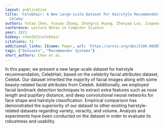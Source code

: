 ```yaml
---
layout: publication
title: 'Celebhair: A New Large-scale Dataset For Hairstyle Recommendation Based On
  Celeba'
authors: Yutao Chen, Yuxuan Zhang, Zhongrui Huang, Zhenyao Luo, Jinpeng Chen
conference: Lecture Notes in Computer Science
year: 2021
bibkey: chen2021celebhair
citations: 11
additional_links: [{name: Paper, url: 'https://arxiv.org/abs/2104.06885'}]
tags: ["Datasets", "Recommender Systems"]
short_authors: Chen et al.
---
```

In this paper, we present a new large-scale dataset for hairstyle
recommendation, CelebHair, based on the celebrity facial attributes dataset,
CelebA. Our dataset inherited the majority of facial images along with some
beauty-related facial attributes from CelebA. Additionally, we employed facial
landmark detection techniques to extract extra features such as nose length and
pupillary distance, and deep convolutional neural networks for face shape and
hairstyle classification. Empirical comparison has demonstrated the superiority
of our dataset to other existing hairstyle-related datasets regarding variety,
veracity, and volume. Analysis and experiments have been conducted on the
dataset in order to evaluate its robustness and usability.
